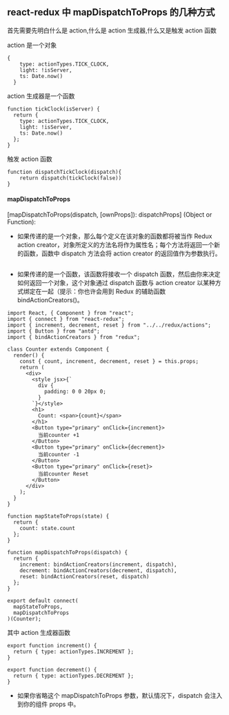 ## react-redux 中 mapDispatchToProps 的几种方式

首先需要先明白什么是 action,什么是 action 生成器,什么又是触发 action 函数

action 是一个对象

```
{
    type: actionTypes.TICK_CLOCK,
    light: !isServer,
    ts: Date.now()
  }
```

action 生成器是一个函数

```
function tickClock(isServer) {
  return {
    type: actionTypes.TICK_CLOCK,
    light: !isServer,
    ts: Date.now()
  };
}
```

触发 action 函数

```
function dispatchTickClock(dispatch){
    return dispatch(tickClock(false))
}
```

#### mapDispatchToProps

[mapDispatchToProps(dispatch, [ownProps]): dispatchProps] (Object or Function):

- 如果传递的是一个对象，那么每个定义在该对象的函数都将被当作 Redux action creator，对象所定义的方法名将作为属性名；每个方法将返回一个新的函数，函数中 dispatch 方法会将 action creator 的返回值作为参数执行。

```

```

- 如果传递的是一个函数，该函数将接收一个 dispatch 函数，然后由你来决定如何返回一个对象，这个对象通过 dispatch 函数与 action creator 以某种方式绑定在一起（提示：你也许会用到 Redux 的辅助函数 bindActionCreators()。

```
import React, { Component } from "react";
import { connect } from "react-redux";
import { increment, decrement, reset } from "../../redux/actions";
import { Button } from "antd";
import { bindActionCreators } from "redux";

class Counter extends Component {
  render() {
    const { count, increment, decrement, reset } = this.props;
    return (
      <div>
        <style jsx>{`
          div {
            padding: 0 0 20px 0;
          }
        `}</style>
        <h1>
          Count: <span>{count}</span>
        </h1>
        <Button type="primary" onClick={increment}>
          当前counter +1
        </Button>
        <Button type="primary" onClick={decrement}>
          当前counter -1
        </Button>
        <Button type="primary" onClick={reset}>
          当前counter Reset
        </Button>
      </div>
    );
  }
}

function mapStateToProps(state) {
  return {
    count: state.count
  };
}

function mapDispatchToProps(dispatch) {
  return {
    increment: bindActionCreators(increment, dispatch),
    decrement: bindActionCreators(decrement, dispatch),
    reset: bindActionCreators(reset, dispatch)
  };
}

export default connect(
  mapStateToProps,
  mapDispatchToProps
)(Counter);
```

其中 action 生成器函数

```
export function increment() {
  return { type: actionTypes.INCREMENT };
}

export function decrement() {
  return { type: actionTypes.DECREMENT };
}
```

- 如果你省略这个 mapDispatchToProps 参数，默认情况下，dispatch 会注入到你的组件 props 中。
